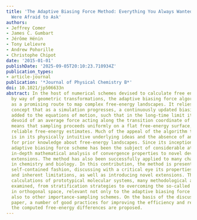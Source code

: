 ```yaml
---
title: 'The Adaptive Biasing Force Method: Everything You Always Wanted to Know but
  Were Afraid to Ask'
authors:
- Jeffrey Comer
- James C. Gumbart
- Jérôme Hénin
- Tony Lelievre
- Andrew Pohorille
- Christophe Chipot
date: '2015-01-01'
publishDate: '2025-09-05T20:10:23.710934Z'
publication_types:
- article-journal
publication: '*Journal of Physical Chemistry B*'
doi: 10.1021/jp506633n
abstract: In the host of numerical schemes devised to calculate free energy differences
  by way of geometric transformations, the adaptive biasing force algorithm has emerged
  as a promising route to map complex free-energy landscapes. It relies upon the simple
  concept that as a simulation progresses, a continuously updated biasing force is
  added to the equations of motion, such that in the long-time limit it yields a Hamiltonian
  devoid of an average force acting along the transition coordinate of interest. This
  means that sampling proceeds uniformly on a flat free-energy surface, thus providing
  reliable free-energy estimates. Much of the appeal of the algorithm to the practitioner
  is in its physically intuitive underlying ideas and the absence of any requirements
  for prior knowledge about free-energy landscapes. Since its inception in 2001, the
  adaptive biasing force scheme has been the subject of considerable attention, from
  in-depth mathematical analysis of convergence properties to novel developments and
  extensions. The method has also been successfully applied to many challenging problems
  in chemistry and biology. In this contribution, the method is presented in a comprehensive,
  self-contained fashion, discussing with a critical eye its properties, applicability,
  and inherent limitations, as well as introducing novel extensions. Through free-energy
  calculations of prototypical molecular systems, many methodological aspects are
  examined, from stratification strategies to overcoming the so-called hidden barriers
  in orthogonal space, relevant not only to the adaptive biasing force algorithm but
  also to other importance-sampling schemes. On the basis of the discussions in this
  paper, a number of good practices for improving the efficiency and reliability of
  the computed free-energy differences are proposed.
---
```

